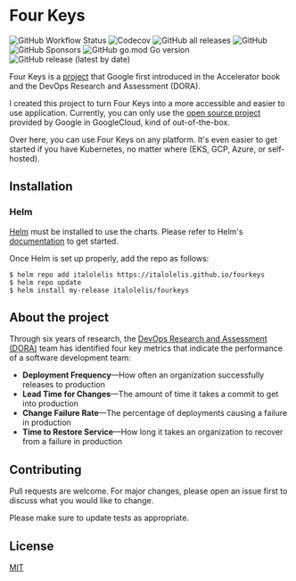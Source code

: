 # Four Keys

![GitHub Workflow Status](https://img.shields.io/github/workflow/status/italolelis/fourkeys/Main)
![Codecov](https://img.shields.io/codecov/c/github/italolelis/fourkeys)
![GitHub all releases](https://img.shields.io/github/downloads/italolelis/fourkeys/total)
![GitHub](https://img.shields.io/github/license/italolelis/fourkeys)
![GitHub Sponsors](https://img.shields.io/github/sponsors/italolelis)
![GitHub go.mod Go version](https://img.shields.io/github/go-mod/go-version/italolelis/fourkeys)
![GitHub release (latest by date)](https://img.shields.io/github/v/release/italolelis/fourkeys)

Four Keys is a [project](https://cloud.google.com/blog/products/devops-sre/using-the-four-keys-to-measure-your-devops-performance) that Google first introduced in the Accelerator book and the DevOps Research and Assessment (DORA). 

I created this project to turn Four Keys into a more accessible and easier to use application. Currently, you can only use the [open source project](https://github.com/GoogleCloudPlatform/fourkeys) provided by Google in GoogleCloud, kind of out-of-the-box.

Over here, you can use Four Keys on any platform. It's even easier to get started if you have Kubernetes, no matter where (EKS, GCP, Azure, or self-hosted).

## Installation

### Helm

[Helm](https://helm.sh) must be installed to use the charts. Please refer to Helm's [documentation](https://helm.sh/docs) to get started.

Once Helm is set up properly, add the repo as follows:

```console
$ helm repo add italolelis https://italolelis.github.io/fourkeys
$ helm repo update
$ helm install my-release italolelis/fourkeys
```

## About the project

Through six years of research, the [DevOps Research and Assessment (DORA)](https://cloud.google.com/blog/products/devops-sre/the-2019-accelerate-state-of-devops-elite-performance-productivity-and-scaling) team has identified four key metrics that indicate the performance of a software development team: 

* **Deployment Frequency**—How often an organization successfully releases to production
* **Lead Time for Changes**—The amount of time it takes a commit to get into production
* **Change Failure Rate**—The percentage of deployments causing a failure in production
* **Time to Restore Service**—How long it takes an organization to recover from a failure in production

## Contributing

Pull requests are welcome. For major changes, please open an issue first to discuss what you would like to change.

Please make sure to update tests as appropriate.

## License
[MIT](https://choosealicense.com/licenses/mit/)
